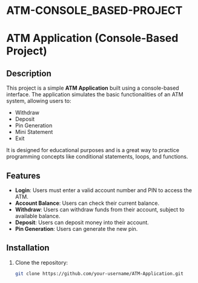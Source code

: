 # ATM-CONSOLE_BASED-PROJECT


# ATM Application (Console-Based Project)

## Description

This project is a simple **ATM Application** built using a console-based interface. The application simulates the basic functionalities of an ATM system, allowing users to:

- Withdraw
- Deposit
- Pin Generation
- Mini Statement
- Exit

It is designed for educational purposes and is a great way to practice programming concepts like conditional statements, loops, and functions.

## Features

- **Login**: Users must enter a valid account number and PIN to access the ATM.
- **Account Balance**: Users can check their current balance.
- **Withdraw**: Users can withdraw funds from their account, subject to available balance.
- **Deposit**: Users can deposit money into their account.
- **Pin Generation**: Users can generate the new pin.

## Installation

1. Clone the repository:
   ```bash
   git clone https://github.com/your-username/ATM-Application.git
